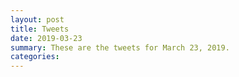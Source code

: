 ```yaml
---
layout: post
title: Tweets
date: 2019-03-23
summary: These are the tweets for March 23, 2019.
categories:
---
```


